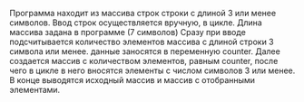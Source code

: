 Программа находит из массива строк строки с длиной 3 или менее символов.
Ввод строк осуществляется вручную, в цикле. Длина массива задана в программе (7 символов)
Сразу при вводе подсчитывается количество элементов массива с длиной строки 3 символа или менее. данные заносятся в переменную counter.
Далее создается массив с количеством элементов, равным counter, после чего в цикле в него вносятся элементы с числом символов 3 или менее.
В конце выводятся исходный массив и массив с отобранными элементами.